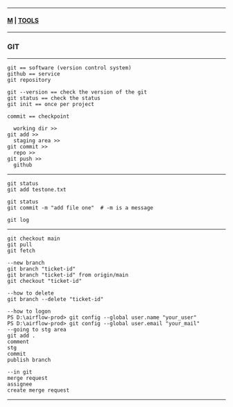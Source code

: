 
---

#### [M](https://github.com/ttltrk/TTT/blob/master/menu.md) | [TOOLS](https://github.com/ttltrk/TTT/tree/master/TOOLS/TOOLS.md)

---

### GIT

---

```
git == software (version control system)
github == service
git repository
```

```
git --version == check the version of the git
git status == check the status
git init == once per project

commit == checkpoint
```

```
  working dir >>
git add >>
  staging area >>
git commit >>
  repo >>
git push >>
  github
```

---

```
git status
git add testone.txt

git status
git commit -m "add file one"  # -m is a message

git log
```

---

```
git checkout main
git pull
git fetch

--new branch 
git branch "ticket-id"
git branch "ticket-id" from origin/main
git checkout "ticket-id"

--how to delete
git branch --delete "ticket-id"

--how to logon
PS D:\airflow-prod> git config --global user.name "your_user"
PS D:\airflow-prod> git config --global user.email "your_mail"
--going to stg area
git add .
comment
stg
commit
publish branch

--in git
merge request
assignee
create merge request
```

---
